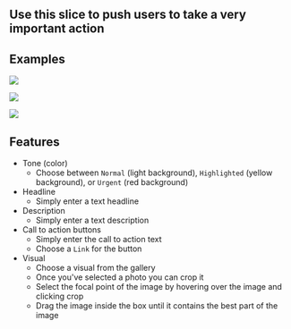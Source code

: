 ## Use this slice to push users to take a very important action

## Examples
![](https://drive.google.com/uc?id=1QXXFUdiXCDUDVUS5EanwAvITn3EdNa3P)

![](https://drive.google.com/uc?id=1TeOiGuNFASds1AdX3jrZ-V3qoAHIBpub)

![](https://drive.google.com/uc?id=1dhZNWNmkAq7Sx7b0crskQDdFsMcfiQG9)

## Features
- Tone (color)
    - Choose between `Normal` (light background), `Highlighted` (yellow background), or `Urgent` (red background)
- Headline
    - Simply enter a text headline
- Description
    - Simply enter a text description
- Call to action buttons
    - Simply enter the call to action text
    - Choose a `Link` for the button
- Visual 
    - Choose a visual from the gallery
    - Once you've selected a photo you can crop it
    - Select the focal point of the image by hovering over the image and clicking crop
    - Drag the image inside the box until it contains the best part of the image